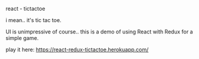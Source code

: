 react - tictactoe

i mean.. it's tic tac toe.

UI is unimpressive of course.. this is a demo of using React with Redux for a simple game.

play it here: https://react-redux-tictactoe.herokuapp.com/